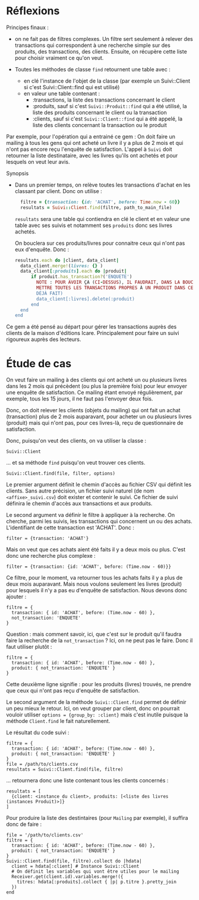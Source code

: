 # Réflexions

Principes finaux :

* on ne fait pas de filtres complexes. Un filtre sert seulement à relever des transactions qui correspondent à une recherche simple sur des produits, des transactions, des clients. Ensuite, on récupère cette liste pour choisir vraiment ce qu'on veut.

* Toutes les méthodes de classe `find` retournent une table avec :
  * en clé l'instance de l'objet de la classe (par exemple un Suivi::Client si c'est Suivi::Client::find qui est utilisé)
  * en valeur une table contenant :
    * :transactions, la liste des transactions concernant le client
    * :produits, sauf si c'est `Suivi::Produit::find` qui a été utilisé, la liste des produits concernant le client ou la transaction
    * :clients, sauf si c'est `Suivi::Client::find` qui a été appelé, la liste des clients concernant la transaction ou le produit

Par exemple, pour l'opération qui a entrainé ce gem :
On doit faire un mailing à tous les gens qui ont acheté un livre il y a plus de 2 mois et qui n'ont pas encore reçu l'enquête de satisfaction. L'appel à `Suivi` doit retourner la liste destinataire, avec les livres qu'ils ont achetés et pour lesquels on veut leur avis.

Synopsis
- Dans un premier temps, on relève toutes les transactions d'achat en les classant par client. Donc on utilise :

  ~~~ruby
    filtre = {transaction: {id: 'ACHAT', before: Time.now - 60}}
    resultats = Suivi::Client.find(filtre, path_to_main_file)
  ~~~

  `resultats` sera une table qui contiendra en clé le client et en valeur une table avec ses suivis et notamment ses `produits` donc ses livres achetés.

  On bouclera sur ces produits/livres pour connaitre ceux qui n'ont pas eux d'enquête. Donc :

  ~~~ruby
  resultats.each do |client, data_client|
    data_client.merge!(livres: {} )
    data_client[:produits].each do |produit|
        if produit.has_transaction?('ENQUETE') 
          NOTE : POUR AVOIR ÇA (CI-DESSUS), IL FAUDRAIT, DANS LA BOUCLE QUI RAMASSE LES DONNÉES,
          METTRE TOUTES LES TRANSACTIONS PROPRES À UN PRODUIT DANS CE PRODUIT (SI ÇA N'EST PAS
          DÉJÀ FAIT)
          data_client[:livres].delete(:produit)
        end
    end
  end
  ~~~


Ce gem a été pensé au départ pour gérer les transactions auprès des clients de la maison d'éditions Icare. Principalement pour faire un suivi rigoureux auprès des lecteurs.

# Étude de cas

On veut faire un mailing à des clients qui ont acheté un ou plusieurs livres dans les 2 mois qui précèdent (ou plus la première fois) pour leur envoyer une enquête de satisfaction.
Ce mailing étant envoyé régulièrement, par exemple, tous les 15 jours, il ne faut pas l'envoyer deux fois.

Donc, on doit relever les clients (objets du mailing) qui ont fait un achat (transaction) plus de 2 mois auparavant, pour acheter un ou plusieurs livres (produit) mais qui n'ont pas, pour ces livres-là, reçu de questionnaire de satisfaction.

Donc, puisqu'on veut des clients, on va utiliser la classe :

~~~
Suivi::Client
~~~

… et sa méthode `find` puisqu'on veut trouver ces clients.

~~~
Suivi::Client.find(file, filter, options)
~~~

Le premier argument définit le chemin d'accès au fichier CSV qui définit les clients. Sans autre précision, un fichier suivi naturel (de nom `<affixe>_suivi.csv`) doit exister et contenir le suivi. Ce fichier de suivi définira le chemin d'accès aux transactions et aux produits.

Le second argument va définir le filtre à appliquer à la recherche. On cherche, parmi les suivis, les transactions qui concernent un ou des achats. L'identifiant de cette transaction est 'ACHAT'. Donc :

~~~
filter = {transaction: 'ACHAT'}
~~~

Mais on veut que ces achats aient été faits il y a deux mois ou plus. C'est donc une recherche plus complexe :

~~~
filter = {transaction: {id: 'ACHAT', before: (Time.now - 60)}}
~~~

Ce filtre, pour le moment, va retourner tous les achats faits il y a plus de deux mois auparavant. Mais nous voulons seulement les livres (produit) pour lesquels il n'y a pas eu d'enquête de satisfaction. Nous devons donc ajouter :

~~~
filtre = {
  transaction: { id: 'ACHAT', before: (Time.now - 60) },
  not_transaction: 'ENQUETE'
}
~~~

Question : mais comment savoir, ici, que c'est sur le produit qu'il faudra faire la recherche de la `not_transaction` ? Ici, on ne peut pas le faire. Donc il faut utiliser plutôt :

~~~
filtre = {
  transaction: { id: 'ACHAT', before: (Time.now - 60) },
  produit: { not_transaction: 'ENQUETE' }
}
~~~

Cette deuxième ligne signifie : pour les produits (livres) trouvés, ne prendre que ceux qui n'ont pas reçu d'enquête de satisfaction.

Le second argument de la méthode `Suivi::Client.find` permet de définir un peu mieux le retour. Ici, on veut grouper par client, donc on pourrait vouloir utiliser `options = {group_by: :client}` mais c'est inutile puisque la méthode `Client.find` le fait naturellement.

Le résultat du code suivi :

~~~
filtre = {
  transaction: { id: 'ACHAT', before: (Time.now - 60) },
  produit: { not_transaction: 'ENQUETE' }
}
file = /path/to/clients.csv
resultats = Suivi::Client.find(file, filtre)

~~~

… retournera donc une liste contenant tous les clients concernés :

~~~
resultats = [
  {client: <instance du client>, produits: [<liste des livres (instances Produit)>]}
]
~~~

Pour produire la liste des destintaires (pour `Mailing` par exemple), il suffira donc de faire :

~~~
file = '/path/to/clients.csv'
filtre = {
  transaction: { id: 'ACHAT', before: (Time.now - 60) },
  produit: { not_transaction: 'ENQUETE' }
}
Suivi::Client.find(file, filtre).collect do |hdata|
  client = hdata[:client] # Instance Suivi::Client
  # On définit les variables qui vont être utiles pour le mailing
  Receiver.get(client.id).variables.merge!({
    titres: hdata[:produits].collect { |p| p.titre }.pretty_join 
  })
end
~~~
